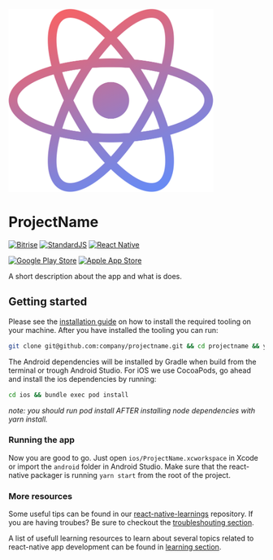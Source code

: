 
<div>
  <br>
  <img src="./docs/resources/logo.png" height="360px" />
  <br>
</div>

# ProjectName

[![Bitrise](https://img.shields.io/bitrise/replace_me/master.svg?token=replace_me)](https://app.bitrise.io/app/replace_me)
[![StandardJS](https://img.shields.io/badge/code%20style-100%25%20standard-F2DE56.svg)](https://standardjs.com/) [![React Native](https://img.shields.io/badge/react--native-v0.60.0-green.svg)](https://github.com/facebook/react-native)

[![Google Play Store](https://img.shields.io/badge/Google-Play%20Store%20(API%20level%2021+)-D1436C.svg)](https://play.google.com/store/apps/details?id=nl.efteling.android&hl=nl)
[![Apple App Store](https://img.shields.io/badge/Apple-App%20Store%20(iOS%209+)-2DA2F4.svg)](https://itunes.apple.com/nl/app/efteling/id727498391?mt=8)


A short description about the app and what is does.

## Getting started

Please see the [installation guide](./docs/installation.md) on how to install the required tooling on your machine. After you have installed the tooling you can run:

```bash
git clone git@github.com:company/projectname.git && cd projectname && yarn install
```
The Android dependencies will be installed by Gradle when build from the terminal or trough Android Studio. For iOS we use CocoaPods, go ahead and install the ios dependencies by running:
```bash
cd ios && bundle exec pod install
```
_note: you should run pod install AFTER installing node dependencies with yarn install._


### Running the app

Now you are good to go. Just open `ios/ProjectName.xcworkspace` in Xcode or import the `android` folder in Android Studio. Make sure that the react-native packager is running `yarn start` from the root of the project.


### More resources

Some useful tips can be found in our [react-native-learnings](https://github.com/Redhotminute/react-native-learnings) repository. If you are having troubes? Be sure to checkout the [troubleshouting section](https://github.com/Redhotminute/react-native-learnings/blob/master/troubleshooting.md).

A list of usefull learning resources to learn about several topics related to react-native app development can be found in [learning section](https://github.com/Redhotminute/react-native-learnings/blob/master/learning-resources.md).
